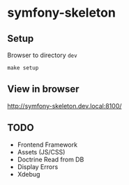 # symfony-skeleton

## Setup

Browser to directory `dev`

`make setup`

## View in browser

http://symfony-skeleton.dev.local:8100/

## TODO

- Frontend Framework
- Assets (JS/CSS)
- Doctrine Read from DB
- Display Errors
- Xdebug